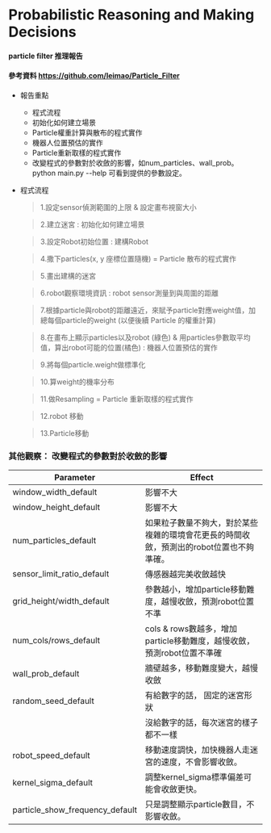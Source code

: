# Probabilistic Reasoning and Making Decisions
#### particle filter 推理報告
#### 參考資料 https://github.com/leimao/Particle_Filter


- 報告重點
  - 程式流程
  - 初始化如何建立場景
  - Particle權重計算與散布的程式實作
  - 機器人位置預估的實作
  - Particle重新取樣的程式實作
  - 改變程式的參數對於收斂的影響，如num_particles、wall_prob。 python main.py --help 可看到提供的參數設定。


- 程式流程
  > 1.設定sensor偵測範圍的上限 & 設定畫布視窗大小
  
  > 2.建立迷宮 : 初始化如何建立場景
  
  > 3.設定Robot初始位置 : 建構Robot
  
  > 4.撒下particles(x, y 座標位置隨機) = Particle 散布的程式實作
  
  > 5.畫出建構的迷宮
  
  > 6.robot觀察環境資訊 : robot sensor測量到與周圍的距離
  
  > 7.根據particle與robot的距離遠近，來賦予particle對應weight值，加總每個particle的weight (以便後續 Particle 的權重計算)
  
  > 8.在畫布上顯示particles以及robot (綠色) & 用particles參數取平均值，算出robot可能的位置(橘色) : 機器人位置預估的實作
  
  > 9.將每個particle.weight做標準化
  
  > 10.算weight的機率分布
  
  > 11.做Resampling = Particle 重新取樣的程式實作
  
  > 12.robot 移動
  
  > 13.Particle移動

### 其他觀察： 改變程式的參數對於收斂的影響 

| Parameter                      | Effect                                                                         |
| ------------------------------ | ------------------------------------------------------------------------------ |
| window_width_default           | 影響不大                                                                        |
| window_height_default          | 影響不大                                                                        |
| num_particles_default          | 如果粒子數量不夠大，對於某些複雜的環境會花更長的時間收斂，預測出的robot位置也不夠準確。|
| sensor_limit_ratio_default     | 傳感器越完美收斂越快                                                              |
| grid_height/width_default      | 參數越小，增加particle移動難度，越慢收斂，預測robot位置不準                         |
| num_cols/rows_default          | cols & rows數越多，增加particle移動難度，越慢收斂，預測robot位置不準確              |
| wall_prob_default              | 牆壁越多，移動難度變大，越慢收斂                                                   |
| random_seed_default            | 有給數字的話， 固定的迷宮形狀                                                     |
|                                | 沒給數字的話，每次迷宮的樣子都不一樣                                               |
| robot_speed_default            | 移動速度調快，加快機器人走迷宮的速度，不會影響收斂。                                 |
| kernel_sigma_default           | 調整kernel_sigma標準偏差可能會收斂更快。                                           |
| particle_show_frequency_default| 只是調整顯示particle數目，不影響收斂。                                             |
